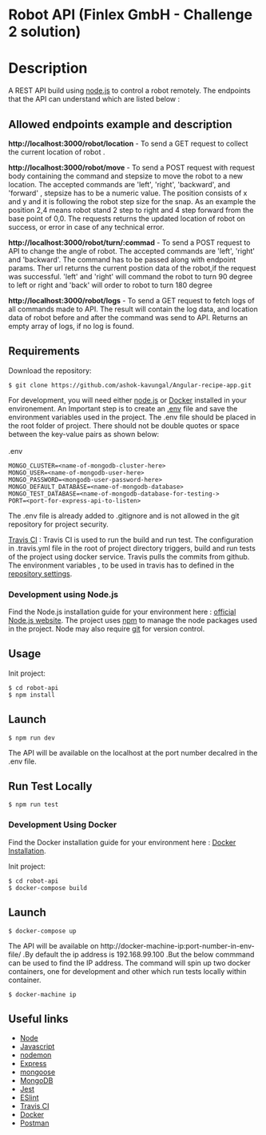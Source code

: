 # Robot API (Finlex GmbH - Challenge 2 solution)

# Description

A REST API build using [node.js](https://nodejs.org/en/) to control a robot remotely. The endpoints that the API can understand which are listed below : <br>

## Allowed endpoints example and description

**http://localhost:3000/robot/location** - To send a GET request to collect the current location of robot .<br>

**http://localhost:3000/robot/move** - To send a POST request with request body containing the command and stepsize to move the robot to a new location. The accepted commands are 'left', 'right', 'backward', and 'forward' , stepsize has to be a numeric value. The position consists of x and y and it is following the robot step size for the snap. As an example the position 2,4 means robot stand 2 step to right and 4 step forward from the base point of 0,0. The requests returns the updated location of robot on success, or error in case of any technical error.<br>

**http://localhost:3000/robot/turn/:commad** - To send a POST request to API to change the angle of robot. The accepted commands are 'left', 'right' and 'backward'. The command has to be passed along with endpoint params. Ther url returns the current postion data of the robot,if the request was successful. 'left' and 'right' will command the robot to turn 90 degree to left or right and 'back' will order to robot to turn 180 degree <br>

**http://localhost:3000/robot/logs** - To send a GET request to fetch logs of all commands made to API. The result will contain the log data, and location data of robot before and after the command was send to API. Returns an empty array of logs, if no log is found.<br>


## Requirements

Download the repository:
```
$ git clone https://github.com/ashok-kavungal/Angular-recipe-app.git
```

For development, you will need either [node.js](https://nodejs.org/en/)  or [Docker](https://docs.docker.com/get-docker/) installed in your environement. An Important step is to create an [.env](https://www.npmjs.com/package/dotenv) file  and save the environment variables used in the project. The .env file should be placed in the root folder of project. There should not be double quotes or space between the key-value pairs as shown below: <br><br>
.env
```
MONGO_CLUSTER=<name-of-mongodb-cluster-here>
MONGO_USER=<name-of-mongodb-user-here>
MONGO_PASSWORD=<mongodb-user-password-here>
MONGO_DEFAULT_DATABASE=<name-of-mongodb-database>
MONGO_TEST_DATABASE=<name-of-mongodb-database-for-testing->
PORT=<port-for-express-api-to-listen>
```
 The .env file is already added to .gitignore and is not allowed in the git repository for project security.<br>

[Travis CI](https://docs.travis-ci.com/) : Travis CI is used to run the build and run test. The configuration in .travis.yml file in the root of project directory triggers, build and run tests of the project using docker service. Travis pulls the commits from github. The environment variables , to be used in travis has to defined in the [repository settings](https://docs.travis-ci.com/user/environment-variables/).


### Development using Node.js

Find the Node.js installation guide for your environment here : [official Node.js website](https://nodejs.org/). The project uses [npm](https://www.npmjs.com/) to manage the node packages used in the project. Node may also require [git](https://git-scm.com/downloads) for version control.

## Usage

Init project:

```
$ cd robot-api
$ npm install
```

## Launch

```
$ npm run dev
```

The API will be available on the localhost at the port number decalred in the .env file.

## Run Test Locally

```
$ npm run test
```

### Development Using Docker

Find the Docker installation guide for your environment here : [Docker Installation](https://docs.docker.com/get-docker/).

Init project:

```
$ cd robot-api
$ docker-compose build
```

## Launch

```
$ docker-compose up
```

The API will be available on http://docker-machine-ip:port-number-in-env-file/ .By default the ip address is 192.168.99.100 .But the below commmand can be used to find the IP address. The command will spin up two docker containers, one for development and other which run tests locally within container.

```
$ docker-machine ip

```

## Useful links

- [Node](https://nodejs.org/docs/latest-v13.x/api/)
- [Javascript](https://developer.mozilla.org/en-US/docs/Web/JavaScript/Guide)
- [nodemon](https://github.com/remy/nodemon)
- [Express](https://github.com/expressjs/express)
- [mongoose](https://github.com/Automattic/mongoose)
- [MongoDB](https://github.com/mongodb/mongo)
- [Jest](https://github.com/facebook/jest)
- [ESlint](https://github.com/eslint/eslint)
- [Travis CI](https://docs.travis-ci.com/)
- [Docker](https://docs.docker.com/get-started/overview/)
- [Postman](https://learning.postman.com/)
